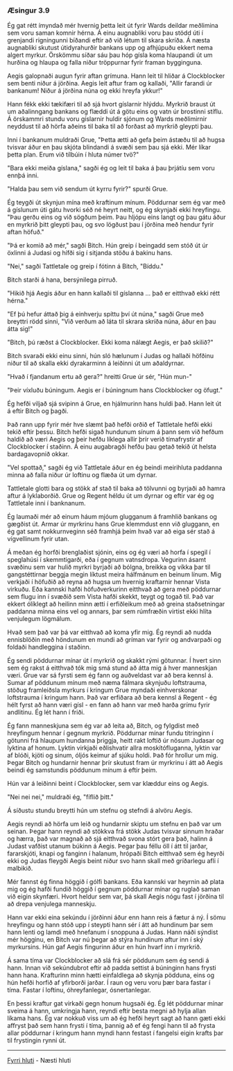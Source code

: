 ### Æsingur 3.9

Ég gat rétt ímyndað mér hvernig þetta leit út fyrir Wards deildar meðlimina sem voru saman komnir hérna. Á einu augnabliki voru þau stödd úti í grenjandi rigningunni bíðandi eftir að við létum til skara skríða. Á næsta augnabliki skutust útidyrahurðir bankans upp og afhjúpuðu ekkert nema algert myrkur. Örskömmu síðar sáu þau hóp gísla koma hlaupandi út um hurðina og hlaupa og falla niður tröppurnar fyrir framan bygginguna.

Aegis galopnaði augun fyrir aftan grímuna. Hann leit til hliðar á Clockblocker sem benti niður á jörðina. Aegis leit aftur fram og kallaði, "Allir farandi úr bankanum! Niður á jörðina núna og ekki hreyfa ykkur!"

Hann fékk ekki tækifæri til að sjá hvort gíslarnir hlýddu. Myrkrið braust út um aðalinngang bankans og flæddi út á götu eins og vatn úr brostinni stíflu. Á örskammri stundu voru gíslarnir huldir sjónum og Wards meðlimirnir neyddust til að hörfa aðeins til baka til að forðast að myrkrið gleypti þau.

Inni í bankanum muldraði Grue, "Þetta ætti að gefa þeim ástæðu til að hugsa tvisvar áður en þau skjóta blindandi á svæði sem þau sjá ekki. Mér líkar þetta plan. Erum við tílbúin í hluta númer tvö?"

"Bara ekki meiða gíslana," sagði ég og leit til baka á þau þrjátíu sem voru ennþá inni.

"Halda þau sem við sendum út kyrru fyrir?" spurði Grue.

Ég teygði út skynjun mína með kraftinum mínum. Pöddurnar sem ég var með á gíslunum úti gátu hvorki séð né heyrt neitt, og ég skynjaði ekki hreyfingu. "Þau gerðu eins og við sögðum þeim. Þau hljópu eins langt og þau gátu áður en myrkrið þitt gleypti þau, og svo lögðust þau í jörðina með hendur fyrir aftan höfuð."

"Þá er komið að mér," sagði Bitch. Hún greip í beingadd sem stóð út úr öxlinni á Judasi og hífði sig í sitjanda stöðu á bakinu hans.

"Nei," sagði Tattletale og greip í fótinn á Bitch, "Bíddu."

Bitch starði á hana, bersýnilega pirruð.

"Hikið hjá Aegis áður en hann kallaði til gíslanna ... það er eitthvað ekki rétt hérna."

"Ef þú hefur áttað þig á einhverju spíttu því út núna," sagði Grue með breyttri rödd sinni, "Við verðum að láta til skrara skríða núna, áður en þau átta sig!"

"Bitch, þú ræðst á Clockblocker. Ekki koma nálægt Aegis, er það skilið?"

Bitch svaraði ekki einu sinni, hún sló hælunum í Judas og hallaði höfðinu niður til að skalla ekki dyrakarminn á leiðinni út um aðaldyrnar.

"Hvað í fjandanum ertu að gera?" hreitti Grue úr sér, "Hún mun-"

"Þeir víxluðu búningum. Aegis er í búningnum hans Clockblocker og öfugt."

Ég hefði viljað sjá svipinn á Grue, en hjálmurinn hans huldi það. Hann leit út á eftir Bitch og þagði.

Það rann upp fyrir mér hve slæmt það hefði orðið ef Tattletale hefði ekki tekið eftir þessu. Bitch hefði sigað hundunum sínum á þann sem við hefðum haldið að væri Aegis og þeir hefðu líklega allir þrír verið tímafrystir af Clockblocker í staðinn. Á einu augabragði hefðu þau getað tekið út helsta bardagavopnið okkar.

"Vel spottað," sagði ég við Tattletale áður en ég beindi meirihluta paddanna minna að falla niður úr loftinu og flæða út um dyrnar.

Tattletale glotti bara og stökk af stað til baka að tölvunni og byrjaði að hamra aftur á lyklaborðið. Grue og Regent héldu út um dyrnar og eftir var ég og Tattletale inni í banknanum.

Ég laumaði mér að einum háum mjóum glugganum á framhlið bankans og gægðist út. Armar úr myrkrinu hans Grue klemmdust enn við gluggann, en ég gat samt nokkurnveginn séð framhjá þeim hvað var að eiga sér stað á vígvellinum fyrir utan.

Á meðan ég horfði brenglaðist sjónin, eins og ég væri að horfa í spegil í speglahúsi í skemmtigarði, eða í gegnum vatnsdropa. Vegurinn ásamt svæðinu sem var hulið myrkri byrjaði að bólgna, breikka og víkka þar til gangstéttirnar beggja megin líktust meira hálfmánum en beinum línum. Mig verkjaði í höfuðið að reyna að hugsa um hvernig kraftarnir hennar Vista virkuðu. Eða kannski hafði höfuðverkurinn eitthvað að gera með pöddurnar sem flugu inn í svæðið sem Vista hafði skekkt, teygt og togað til. Það var ekkert ólíklegt að heilinn minn ætti í erfiðleikum með að greina staðsetningar paddanna minna eins vel og annars, þar sem  rúmfræðin virtist ekki hlíta venjulegum lögmálum.

Hvað sem það var þá var eitthvað að koma yfir mig. Ég reyndi að nudda ennisblöðin með höndunum en mundi að gríman var fyrir og andvarpaði og foldaði handleggina í staðinn.

Ég sendi pöddurnar mínar út í myrkrið og skakkt rými götunnar. Í hvert sinn sem ég rakst á eitthvað tók mig smá stund að átta mig á hver manneskjan væri. Grue var sá fyrsti sem ég fann og auðveldast var að bera kennsl á. Sumar af pöddunum mínum með næma fálmara skynjuðu loftstrauma, stöðug framleiðsla myrkurs í kringum Grue myndaði einhverskonar loftstrauma í kringum hann. Það var erfiðara að bera kennsl á Regent - ég hélt fyrst að hann væri gísl - en fann að hann var með harða grímu fyrir andlitinu. Ég lét hann í friði.

Ég fann manneskjuna sem ég var að leita að, Bitch, og fylgdist með hreyfingum hennar í gegnum myrkrið. Pöddurnar mínar fundu titringinn í götunni frá hlaupum hundanna þriggja, heitt rakt loftið úr nösum Judasar og lyktina af honum. Lyktin virkjaði eðlishvatir allra moskítófluganna, lyktin var af blóði, kjöti og sinum, óljós keimur af sjúku holdi. Það fór hrollur um mig. Þegar Bitch og hundarnir hennar þrír skutust fram úr myrkrinu í átt að Aegis beindi ég samstundis pöddunum mínum á eftir þeim.

Hún var á leiðinni beint í Clockblocker, sem var klæddur eins og Aegis.

"Nei nei nei," muldraði ég, "fíflið þitt."

Á síðustu stundu breytti hún um stefnu og stefndi á alvöru Aegis.

Aegis reyndi að hörfa um leið og hundarnir skiptu um stefnu en það var um seinan. Þegar hann reyndi að stökkva frá stökk Judas tvisvar sinnum hraðar og hærra, það var magnað að sjá eitthvað svona stórt gera það, halinn á Judast vafðist utanum búkinn á Aegis. Þegar þau féllu öll í átt til jarðar, fararskjóti, knapi og fanginn í halanum, hrópaði Bitch eitthvað sem ég heyrði ekki og Judas fleygði Aegis beint niður svo hann skall með gríðarlegu afli í malbikið.

Mér fannst ég finna höggið í gólfi bankans. Eða kannski var heyrnin að plata mig og ég hafði fundið höggið í gegnum pöddurnar mínar og ruglað saman við eigin skynfæri. Hvort heldur sem var, þá skall Aegis nógu fast í jörðina til að drepa venjulega manneskju.

Hann var ekki eina sekúndu í jörðinni áður enn hann reis á fætur á ný. Í sömu hreyfingu og hann stóð upp í steypti hann sér í átt að hundinum þar sem hann lenti og lamdi með hnefanum í snoppuna á Judas. Hann náði sýndist mér högginu, en Bitch var nú þegar að stýra hundinum aftur inn í ský myrkursins. Hún gaf Aegis fingurinn áður en hún hvarf inn í myrkrið.

Á sama tíma var Clockblocker að slá frá sér pöddunum sem ég sendi á hann. Innan við sekúndubrot eftir að padda settist á búninginn hans frysti hann hana. Krafturinn minn hætti einfaldlega að skynja pödduna, eins og hún hefði horfið af yfirborði jarðar. Í raun og veru voru þær bara fastar í tíma. Fastar í loftinu, óhreyfanlegar, ósnertanlegar.

En þessi kraftur gat virkaði gegn honum hugsaði ég. Ég lét pöddurnar mínar sveima á hann, umkringja hann, reyndi eftir besta megni að hylja allan líkama hans. Ég var nokkuð viss um að ég hefði heyrt sagt að hann gæti ekki affryst það sem hann frysti í tíma, þannig að ef ég fengi hann til að frysta allar pöddurnar í kringum hann myndi hann festast í fangelsi eigin krafts þar til frystingin rynni út.

---

[Fyrri hluti](Ormur-03.07.md) - Næsti hluti